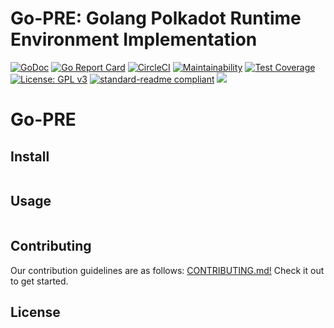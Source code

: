 # Go-PRE: Golang Polkadot Runtime Environment Implementation 

[![GoDoc](https://godoc.org/github.com/ChainSafeSystems/go-pre?status.svg)](https://godoc.org/github.com/ChainSafeSystems/go-pre)
[![Go Report Card](https://goreportcard.com/badge/github.com/ChainSafeSystems/go-pre)](https://goreportcard.com/report/github.com/ChainSafeSystems/go-pre)
[![CircleCI](https://circleci.com/gh/ChainSafeSystems/go-pre.svg?style=svg)](https://circleci.com/gh/ChainSafeSystems/go-pre)
[![Maintainability](https://api.codeclimate.com/v1/badges/ca3f8ff03a0a9e1cac20/maintainability)](https://codeclimate.com/github/ChainSafeSystems/go-pre/maintainability)
[![Test Coverage](https://api.codeclimate.com/v1/badges/ca3f8ff03a0a9e1cac20/test_coverage)](https://codeclimate.com/github/ChainSafeSystems/go-pre/test_coverage)
[![License: GPL v3](https://img.shields.io/badge/License-GPLv3-blue.svg)](https://www.gnu.org/licenses/gpl-3.0)
[![standard-readme compliant](https://img.shields.io/badge/readme%20style-standard-brightgreen.svg?style=flat-square)](https://github.com/RichardLitt/standard-readme)
[![](https://img.shields.io/twitter/follow/espadrine.svg?label=Follow&style=social)](https://twitter.com/chainsafeth)

# Go-PRE



## Install

```
```

## Usage

```
```

## Contributing


Our contribution guidelines are as follows: [CONTRIBUTING.md!](https://github.com/ChainSafeSystems/go-pre/blob/master/CONTRIBUTING.md) Check it out to get started.

## License



